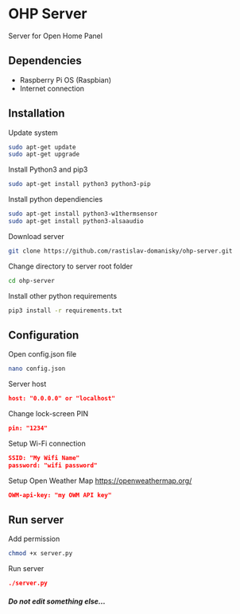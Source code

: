 # OHP Server

Server for Open Home Panel

## Dependencies

* Raspberry Pi OS (Raspbian)
* Internet connection

## Installation

Update system
```bash
sudo apt-get update
sudo apt-get upgrade
```
Install Python3 and pip3
```bash
sudo apt-get install python3 python3-pip
```
Install python dependiencies
```bash
sudo apt-get install python3-w1thermsensor
sudo apt-get install python3-alsaaudio
```
Download server
```bash
git clone https://github.com/rastislav-domanisky/ohp-server.git
```
Change directory to server root folder
```bash
cd ohp-server
```
Install other python requirements
```bash
pip3 install -r requirements.txt
```

## Configuration

Open config.json file
```bash
nano config.json
```
Server host
```json
host: "0.0.0.0" or "localhost"
```
Change lock-screen PIN
```json
pin: "1234"
```
Setup Wi-Fi connection
```json
SSID: "My Wifi Name"
password: "wifi password"
```
Setup Open Weather Map
https://openweathermap.org/
```json
OWM-api-key: "my OWM API key"
```

## Run server
Add permission
```bash
chmod +x server.py
```
Run server
```json
./server.py
```

##### Do not edit something else...
